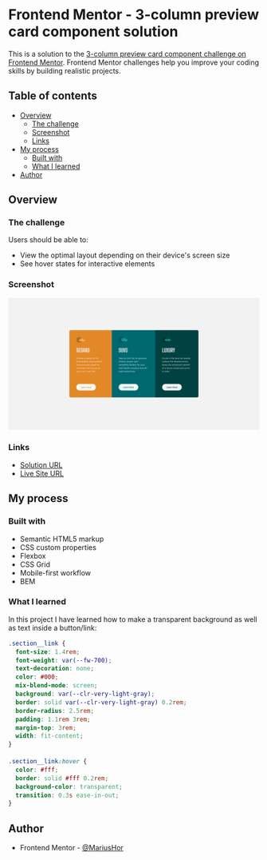 # Frontend Mentor - 3-column preview card component solution

This is a solution to the [3-column preview card component challenge on Frontend Mentor](https://www.frontendmentor.io/challenges/3column-preview-card-component-pH92eAR2-). Frontend Mentor challenges help you improve your coding skills by building realistic projects. 

## Table of contents

- [Overview](#overview)
  - [The challenge](#the-challenge)
  - [Screenshot](#screenshot)
  - [Links](#links)
- [My process](#my-process)
  - [Built with](#built-with)
  - [What I learned](#what-i-learned)
- [Author](#author)

## Overview

### The challenge

Users should be able to:

- View the optimal layout depending on their device's screen size
- See hover states for interactive elements

### Screenshot

![](./images/Screenshot%202022-04-30%20at%2000-22-38%20Frontend%20Mentor%203-column%20preview%20card%20component.png)

### Links

- [Solution URL](https://www.frontendmentor.io/solutions/3column-preview-card-component-with-flexbox-and-bem-SJ0dFAtHq)
- [Live Site URL](https://mariushor.github.io/3-column-preview-card-component/)

## My process

### Built with

- Semantic HTML5 markup
- CSS custom properties
- Flexbox
- CSS Grid
- Mobile-first workflow
- BEM

### What I learned

In this project I have learned how to make a transparent background as well as text inside a button/link:

```css
.section__link {
  font-size: 1.4rem;
  font-weight: var(--fw-700);
  text-decoration: none;
  color: #000;
  mix-blend-mode: screen;
  background: var(--clr-very-light-gray);
  border: solid var(--clr-very-light-gray) 0.2rem;
  border-radius: 2.5rem;
  padding: 1.1rem 3rem;
  margin-top: 3rem;
  width: fit-content;
}

.section__link:hover {
  color: #fff;
  border: solid #fff 0.2rem;
  background-color: transparent;
  transition: 0.3s ease-in-out;
}
```
## Author

- Frontend Mentor - [@MariusHor](https://www.frontendmentor.io/profile/MariusHor)
